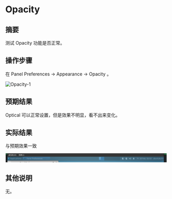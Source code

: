# Opacity

## 摘要

测试 Opacity 功能是否正常。

## 操作步骤

在 Panel Preferences -> Appearance -> Opacity 。

![Opacity-1](./img/Opacity-1.png)

## 预期结果

Optical 可以正常设置，但是效果不明显，看不出来变化。

## 实际结果

与预期效果一致

![Opacity-2](./img/Opacity-2.png)

## 其他说明

无。
